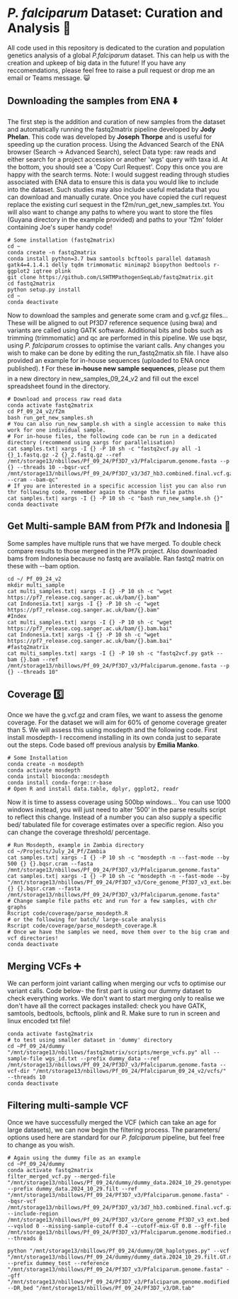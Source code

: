# _P. falciparum_ Dataset: Curation and Analysis :dna:
All code used in this repository is dedicated to the curation and population genetics analysis of a global _P.falciparum_ dataset. This can help us with the creation and upkeep of big data in the future! If you have any reccomendations, please feel free to raise a pull request or drop me an email or Teams message. :smiley_cat:

## Downloading the samples from ENA :arrow_down:
The first step is the addition and curation of new samples from the dataset and automatically running the fastq2matrix pipeline developed by **Jody Phelan**. This code was developed by **Joseph Thorpe** and is useful for speeding up the curation process. Using the Advanced Search of the ENA browser (Search -> Advanced Search), select Data type: raw reads and either search for a project accession or another 'wgs' query with taxa id. At the bottom, you should see a 'Copy Curl Request'. Copy this once you are happy with the search terms. Note: I would suggest reading through studies associated with ENA data to ensure this is data you would like to include into the dataset. Such studies may also include useful metadata that you can download and manually curate. Once you have copied the curl request replace the existing curl sequest in the f2m/run_get_new_samples.txt. You will also want to change any paths to where you want to store the files (Guyana directory in the example provided) and paths to your 'f2m' folder containing Joe's super handy code! 

```
# Some installation (fastq2matrix)
cd ~
conda create -n fastq2matrix
conda install python=3.7 bwa samtools bcftools parallel datamash gatk4=4.1.4.1 delly tqdm trimmomatic minimap2 biopython bedtools r-ggplot2 iqtree plink
git clone https://github.com/LSHTMPathogenSeqLab/fastq2matrix.git
cd fastq2matrix
python setup.py install
cd ~
conda deactivate
```

Now to download the samples and generate some cram and g.vcf.gz files... These will be aligned to out Pf3D7 reference sequence (using bwa) and variants are called using GATK software. Additional bits and bobs such as trimming (trimmomatic) and qc are performed in this pipeline. We use bqsr, using *P. falciparum* crosses to optimise the variant calls. Any changes you wish to make can be done by editing the run_fastq2matix.sh file. I have also provided an example for in-house sequences (uploaded to ENA once published). :heavy_exclamation_mark: For these **in-house new sample sequences**, please put them in a new directory in new_samples_09_24_v2 and fill out the excel spreadsheet found in the directory. 
```
# Download and process raw read data
conda activate fastq2matrix
cd Pf_09_24_v2/f2m
bash run_get_new_samples.sh
# You can also run_new_sample.sh with a single accession to make this work for one individual sample.
# For in-house files, the following code can be run in a dedicated directory (recommend using xargs for parallelisation)
cat samples.txt| xargs -I {} -P 10 sh -c "fastq2vcf.py all -1 {}_1.fastq.gz -2 {}_2.fastq.gz --ref /mnt/storage13/nbillows/Pf_09_24/Pf3D7_v3/Pfalciparum.genome.fasta --p {} --threads 10 --bqsr-vcf	/mnt/storage13/nbillows/Pf_09_24/Pf3D7_v3/3d7_hb3.combined.final.vcf.gz,/mnt/storage13/nbillows/Pf_09_24/Pf3D7_v3/7g8_gb4.combined.final.vcf.gz,/mnt/storage13/nbillows/Pf_09_24/Pf3D7_v3/hb3_dd2.combined.final.vcf.gz	--cram --bam-qc"
# If you are interested in a specific accession list you can also run thr following code, remember again to change the file paths
cat samples.txt| xargs -I {} -P 10 sh -c "bash run_new_sample.sh {}"
conda deactivate
```

## Get Multi-sample BAM from Pf7k and Indonesia 📁
Some samples have multiple runs that we have merged. To double check compare results to those mergeed in the Pf7k project. Also downloaded bams from Indonesia because no fastq are available. Ran fastq2 matrix on these with --bam option.
```
cd ~/ Pf_09_24_v2
mkdir multi_sample
cat multi_samples.txt| xargs -I {} -P 10 sh -c "wget https://pf7_release.cog.sanger.ac.uk/bam/{}.bam"
cat Indonesia.txt| xargs -I {} -P 10 sh -c "wget https://pf7_release.cog.sanger.ac.uk/bam/{}.bam"
#Index
cat multi_samples.txt| xargs -I {} -P 10 sh -c "wget https://pf7_release.cog.sanger.ac.uk/bam/{}.bam.bai"
cat Indonesia.txt| xargs -I {} -P 10 sh -c "wget https://pf7_release.cog.sanger.ac.uk/bam/{}.bam.bai"
#fastq2matrix
cat multi_samples.txt| xargs -I {} -P 10 sh -c "fastq2vcf.py gatk --bam {}.bam --ref /mnt/storage13/nbillows/Pf_09_24/Pf3D7_v3/Pfalciparum.genome.fasta --p {} --threads 10"
```

## Coverage :five:
Once we have the g.vcf.gz and cram files, we want to assess the genome coverage. For the dataset we will aim for 60% of genome coverage greater than 5. We will assess this using mosdepth and the following code. First install mosdepth- I reccomend installing in its own conda just to separate out the steps. Code based off previous analysis by **Emilia Manko**. 
```
# Some Installation
conda create -n mosdepth
conda activate mosdepth
conda install bioconda::mosdepth
conda install conda-forge::r-base
# Open R and install data.table, dplyr, ggplot2, readr
```
Now it is time to assess coverage using 500bp windows... You can use 1000 windows instead, you will just need to alter '500' in the parse results script to reflect this change. Instead of a number you can also supply a specific bed/ tabulated file for coverage estimates over a specific region. Also you can change the coverage threshold/ percentage. 
```
# Run Mosdepth, example in Zambia directory
cd ~/Projects/July_24_Pf/Zambia
cat samples.txt| xargs -I {} -P 10 sh -c "mosdepth -n --fast-mode --by 500 {} {}.bqsr.cram --fasta /mnt/storage13/nbillows/Pf_09_24/Pf3D7_v3/Pfalciparum.genome.fasta"
cat samples.txt| xargs -I {} -P 10 sh -c "mosdepth -n --fast-mode --by "/mnt/storage13/nbillows/Pf_09_24/Pf3D7_v3/Core_genome_Pf3D7_v3_ext.bed" {} {}.bqsr.cram --fasta /mnt/storage13/nbillows/Pf_09_24/Pf3D7_v3/Pfalciparum.genome.fasta"
# Change sample file paths etc and run for a few samples, with chr graphs
Rscript code/coverage/parse_mosdepth.R
# or the following for batch/ large-scale analysis
Rscript code/coverage/parse_mosdepth_coverage.R
# Once we have the samples we need, move them over to the big cram and vcf directories!
conda deactivate
```


## Merging VCFs :heavy_plus_sign:
We can perform joint variant calling when merging our vcfs to optimise our variant calls. Code below- the first part is using our dummy dataset to check everything works. We don't want to start merging only to realise we don't have all the correct packages installed: check you have GATK, samtools, bedtools, bcftools, plink and R. Make sure to run in screen and linux encoded txt file!
```
conda activate fastq2matrix
# to test using smaller dataset in 'dummy' directory
cd ~Pf_09_24/dummy
"/mnt/storage13/nbillows/fastq2matrix/scripts/merge_vcfs.py" all --sample-file wgs_id.txt --prefix dummy_data --ref /mnt/storage13/nbillows/Pf_09_24/Pf3D7_v3/Pfalciparum.genome.fasta --vcf-dir "/mnt/storage13/nbillows/Pf_09_24/Pfalciparum_09_24_v2/vcfs/" --threads 10
conda deactivate

```

## Filtering multi-sample VCF
Once we have successfully merged the VCF (which can take an age for large datasets), we can now begin the filtering process. The parameters/ options used here are standard for our *P. falciparum* pipeline, but feel free to change as you wish. 
```
# Again using the dummy file as an example
cd ~Pf_09_24/dummy
conda activate fastq2matrix
filter_merged_vcf.py --merged-file "/mnt/storage13/nbillows/Pf_09_24/dummy/dummy_data.2024_10_29.genotyped.vcf.gz" --prefix dummy_data.2024_10_29.filt --ref "/mnt/storage13/nbillows/Pf_09_24/Pf3D7_v3/Pfalciparum.genome.fasta" --bqsr-vcf	/mnt/storage13/nbillows/Pf_09_24/Pf3D7_v3/3d7_hb3.combined.final.vcf.gz,/mnt/storage13/nbillows/Pf_09_24/Pf3D7_v3/7g8_gb4.combined.final.vcf.gz,/mnt/storage13/nbillows/Pf_09_24/Pf3D7_v3/hb3_dd2.combined.final.vcf.gz	 --include-region /mnt/storage13/nbillows/Pf_09_24/Pf3D7_v3/Core_genome_Pf3D7_v3_ext.bed --vqslod 0 --missing-sample-cutoff 0.4 --cutoff-mix-GT 0.8 --gff-file /mnt/storage13/nbillows/Pf_09_24/Pf3D7_v3/Pfalciparum.genome.modified.new.gff3 --threads 8
```


```
python "/mnt/storage13/nbillows/Pf_09_24/dummy/DR_haplotypes.py" --vcf "/mnt/storage13/nbillows/Pf_09_24/dummy/dummy_data.2024_10_29.filt.GT.miss0.4.vqslod.filt.snps.vcf.gz" --prefix dummey_test --reference "/mnt/storage13/nbillows/Pf_09_24/Pf3D7_v3/Pfalciparum.genome.fasta" --gff "/mnt/storage13/nbillows/Pf_09_24/Pf3D7_v3/Pfalciparum.genome.modified.new.gff3" --DR_bed "/mnt/storage13/nbillows/Pf_09_24/Pf3D7_v3/DR.tab"
```
